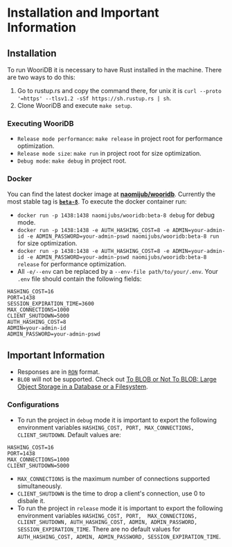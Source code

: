 # Installation and Important Information

## Installation

To run WooriDB it is necessary to have Rust installed in the machine. There are two ways to do this:

1. Go to rustup.rs and copy the command there, for unix it is `curl --proto '=https' --tlsv1.2 -sSf https://sh.rustup.rs | sh`.
2. Clone WooriDB and execute `make setup`.


### Executing WooriDB

- `Release mode performance`: `make release` in project root for performance optimization.
- `Release mode size`: `make run` in project root for size optimization.
- `Debug mode`: `make debug` in project root.

### Docker

You can find the latest docker image at **[naomijub/wooridb](https://hub.docker.com/repository/docker/naomijubs/wooridb)**. Currently the most stable tag is [**`beta-8`**](https://github.com/naomijub/wooridb/releases/tag/0.1.6). To execute the docker container run:

* `docker run -p 1438:1438 naomijubs/wooridb:beta-8 debug` for debug mode.
* `docker run -p 1438:1438 -e AUTH_HASHING_COST=8 -e ADMIN=your-admin-id -e ADMIN_PASSWORD=your-admin-pswd naomijubs/wooridb:beta-8 run` for size optimization.
* `docker run -p 1438:1438 -e AUTH_HASHING_COST=8 -e ADMIN=your-admin-id -e ADMIN_PASSWORD=your-admin-pswd naomijubs/wooridb:beta-8 release` for performance optimization.
* All `-e/--env` can be replaced by a `--env-file path/to/your/.env`. Your `.env` file should contain the following fields:
```
HASHING_COST=16
PORT=1438
SESSION_EXPIRATION_TIME=3600
MAX_CONNECTIONS=1000
CLIENT_SHUTDOWN=5000
AUTH_HASHING_COST=8
ADMIN=your-admin-id
ADMIN_PASSWORD=your-admin-pswd
``` 

## Important Information

* Responses are in [`RON`](https://github.com/ron-rs/ron) format.
* `BLOB` will not be supported. Check out [To BLOB or Not To BLOB: Large Object Storage in a Database or a Filesystem](https://www.microsoft.com/en-us/research/publication/to-blob-or-not-to-blob-large-object-storage-in-a-database-or-a-filesystem/).

###  Configurations

* To run the project in `debug` mode it is important to export the following environment variables `HASHING_COST, PORT, MAX_CONNECTIONS, CLIENT_SHUTDOWN`. Default values are:
```
HASHING_COST=16
PORT=1438
MAX_CONNECTIONS=1000
CLIENT_SHUTDOWN=5000
```

* `MAX_CONNECTIONS` is the maximum number of connections supported simultaneously.
* `CLIENT_SHUTDOWN` is the time to drop a client's connection, use 0 to disbale it.
* To run the project in `release` mode it is important to export the following environment variables `HASHING_COST, PORT,  MAX_CONNECTIONS, CLIENT_SHUTDOWN, AUTH_HASHING_COST, ADMIN, ADMIN_PASSWORD, SESSION_EXPIRATION_TIME`. There are no default values for `AUTH_HASHING_COST, ADMIN, ADMIN_PASSWORD, SESSION_EXPIRATION_TIME`.
